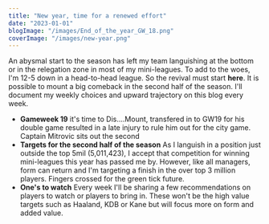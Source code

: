 ```yaml
---
title: "New year, time for a renewed effort"
date: "2023-01-01"
blogImage: "/images/End_of_the_year_GW_18.png"
coverImage: "/images/new-year.png"
---
```


An abysmal start to the season has left my team languishing at the bottom or in the relegation zone in most of my mini-leagues. To add to the woes, I'm 12-5 down in a head-to-head league.
So the revival must start **here**. It is possible to mount a big comeback in the second half of the season. I'll document my weekly choices and upward trajectory on this blog every week.

- **Gameweek 19** it's time to Dis....Mount, transfered in to GW19 for his double game resulted in a late injury to rule him out for the city game. Captain Mitrovic sits out the second
- **Targets for the second half of the season** As I languish in a position just outside the top 5mil (5,011,423), I accept that competition for winning mini-leagues this year has passed me by. However, like all managers, form can return and I'm targeting a finish in the over top 3 million players. Fingers crossed for the green tick future.
- **One's to watch** Every week I'll be sharing a few recommendations on players to watch or players to bring in. These won't be the high value targets such as Haaland, KDB or Kane but will focus more on form and added value.
